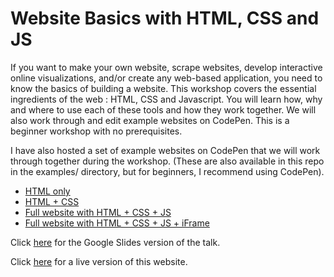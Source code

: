 # Website Basics with HTML, CSS and JS

If you want to make your own website, scrape websites, develop interactive online visualizations, and/or create any web-based application, you need to know the basics of building a website. This workshop covers the essential ingredients of the web : HTML, CSS and Javascript. You will learn how, why and where to use each of these tools and how they work together.  We will also work through and edit example websites on CodePen.  This is a beginner workshop with no prerequisites.

I have also hosted a set of example websites on CodePen that we will work through together during the workshop.  (These are also available in this repo in the examples/ directory, but for beginners, I recommend using CodePen).
* [HTML only](https://codepen.io/ageller/pen/ExXBLZb)
* [HTML + CSS](https://codepen.io/ageller/pen/VwWJxBR)
* [Full website with HTML + CSS + JS](https://codepen.io/ageller/pen/mdWEPwV)
* [Full website with HTML + CSS + JS + iFrame](https://codepen.io/ageller/pen/KKxppQX)

Click [here](https://docs.google.com/presentation/d/1qX9lqbAMkg1IouSIzxPFFKyAa9u4eCAlvpjOxBBYjMo/edit?usp=sharing) for the Google Slides version of the talk.  

Click [here](https://ageller.github.io/IntroToHTMLCSSJS/examples/full/) for a live version of this website.
